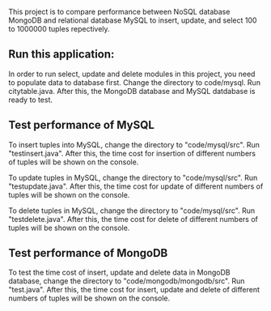 This project is to compare performance between NoSQL database MongoDB and relational database MySQL to insert, update, and select 100 to 1000000 tuples repectively.

## Run this application:

In order to run select, update and delete modules in this project, you need to populate data to database first. Change the directory to code/mysql. Run citytable.java. After this, the MongoDB database and MySQL datdabase is ready to test.

## Test performance of MySQL

To insert tuples into MySQL, change the directory to "code/mysql/src". Run "testinsert.java". After this, the time cost for insertion of different numbers of tuples will be shown on the console. 

To update tuples in MySQL, change the directory to "code/mysql/src". Run "testupdate.java". After this, the time cost for update of different numbers of tuples will be shown on the console. 

To delete tuples in MySQL, change the directory to "code/mysql/src". Run "testdelete.java". After this, the time cost for delete of different numbers of tuples will be shown on the console. 

## Test performance of MongoDB

To test the time cost of insert, update and delete data in MongoDB database, change the directory to "code/mongodb/mongodb/src". Run "test.java". After this, the time cost for insert, update and delete of different numbers of tuples will be shown on the console. 